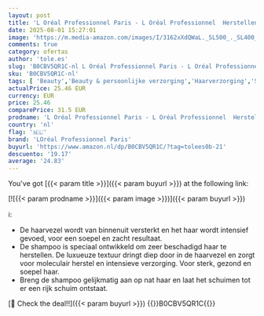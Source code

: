 ```yaml
---
layout: post
title: 'L Oréal Professionnel Paris - L Oréal Professionnel  Herstellende Shampoo  Voor Zeer Beschadigd Haar  Herstelt de Moleculaire Structuur Van het Haar  Met Peptiden Bonder en 5 Aminozuren  Absolut Repair Molecular  300 ml'
date: 2025-08-01 15:27:01
image: 'https://m.media-amazon.com/images/I/3162xXdQWaL._SL500_._SL400_.jpg'
comments: true
category: ofertas
author: 'tole.es'
slug: 'B0CBV5QR1C-nl L Oréal Professionnel Paris - L Oréal Professionnel...'
sku: 'B0CBV5QR1C-nl'
tags: [ 'Beauty','Beauty & persoonlijke verzorging','Haarverzorging','Shampoo & conditioner','Shampoos','loréal professionnel paris','🇳🇱', ]
actualPrice: 25.46 EUR
currency: EUR
price: 25.46
comparePrice: 31.5 EUR
prodname: 'L Oréal Professionnel Paris - L Oréal Professionnel  Herstellende Shampoo  Voor Zeer Beschadigd Haar  Herstelt de Moleculaire Structuur Van het Haar  Met Peptiden Bonder en 5 Aminozuren  Absolut Repair Molecular  300 ml'
country: 'nl'
flag: '🇳🇱'
brand: 'LOréal Professionnel Paris'
buyurl: 'https://www.amazon.nl/dp/B0CBV5QR1C/?tag=tolees0b-21'
descuento: '19.17'
average: '24.83'
---
```


You've got [{{< param title >}}]({{< param buyurl >}}) at the following link:

[![{{< param prodname >}}]({{< param image >}})]({{< param buyurl >}})

ℹ️:

- De haarvezel wordt van binnenuit versterkt en het haar wordt intensief gevoed, voor een soepel en zacht resultaat.
- De shampoo is speciaal ontwikkeld om zeer beschadigd haar te herstellen. De luxueuze textuur dringt diep door in de haarvezel en zorgt voor moleculair herstel en intensieve verzorging. Voor sterk, gezond en soepel haar.
- Breng de shampoo gelijkmatig aan op nat haar en laat het schuimen tot er een rijk schuim ontstaat.

[🛒 Check the deal!!]({{< param buyurl >}})
{{<world>}}B0CBV5QR1C{{</world>}}
